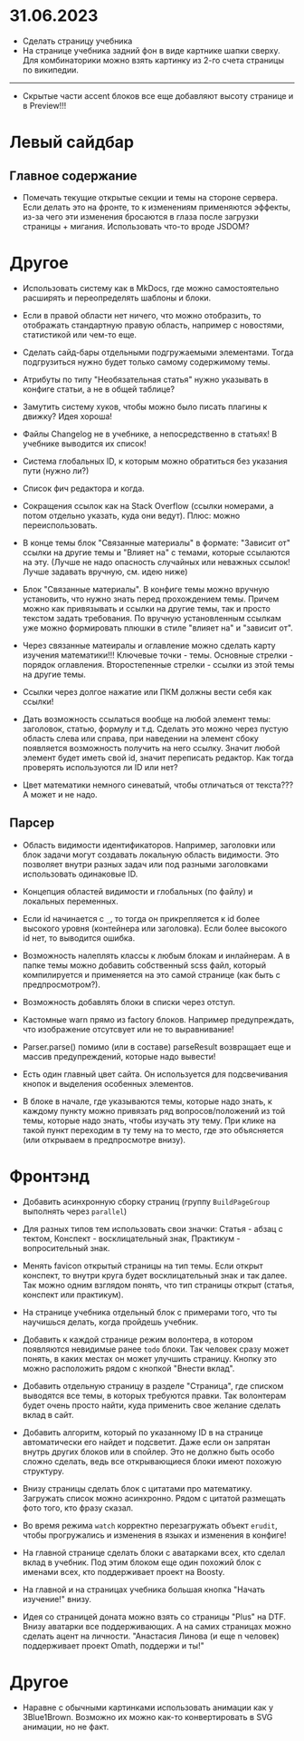 # 31.06.2023

* Сделать страницу учебника
* На странице учебника задний фон в виде картнике шапки сверху. Для комбинаторики можно взять картинку из 2-го счета страницы по википедии.

---

* Скрытые части accent блоков все еще добавляют высоту странице и в Preview!!!

# Левый сайдбар

## Главное содержание

* Помечать текущие открытые секции и темы на стороне сервера. Если делать это на фронте, то к изменениям применяются эффекты, из-за чего эти изменения бросаются в глаза после загрузки страницы + мигания. Использовать что-то вроде JSDOM?

# Другое

* Использовать систему как в MkDocs, где можно самостоятельно расширять и переопределять шаблоны и блоки.

* Если в правой области нет ничего, что можно отобразить, то отображать стандартную правую область, например с новостями, статистикой или чем-то еще.

* Сделать сайд-бары отдельными подгружаемыми элементами. Тогда подгрузиться нужно будет только самому содержимому темы.

* Атрибуты по типу "Необязательная статья" нужно указывать в конфиге статьи, а не в общей таблице?

* Замутить систему хуков, чтобы можно было писать плагины к движку? Идея хороша!

* Файлы Changelog не в учебнике, а непосредственно в статьях! В учебнике выводится их список!

* Система глобальных ID, к которым можно обратиться без указания пути (нужно ли?)

* Список фич редактора и когда.

* Сокращения ссылок как на Stack Overflow (ссылки номерами, а потом отдельно указать, куда они ведут). Плюс: можно переиспользовать.

* В конце темы блок "Связанные материалы" в формате: "Зависит от" ссылки на другие темы и "Влияет на" с темами, которые ссылаются на эту. (Лучше не надо опасность случайных или неважных ссылок! Лучше задавать вручную, см. идею ниже)

* Блок "Связанные материалы". В конфиге темы можно вручную установить, что нужно знать перед прохождением темы. Причем можно как привязывать и ссылки на другие темы, так и просто текстом задать требования. По вручную установленным ссылкам уже можно формировать плюшки в стиле "влияет на" и "зависит от".

* Через связанные матеиралы и оглавление можно сделать карту изучения математики!!! Ключевые точки - темы. Основные стрелки - порядок оглавления. Второстепенные стрелки - ссылки из этой темы на другие темы.

* Ссылки через долгое нажатие или ПКМ должны вести себя как ссылки!

* Дать возможность ссылаться вообще на любой элемент темы: заголовок, статью, формулу и т.д. Сделать это можно через пустую область слева или справа, при наведении на элемент сбоку появляется возможность получить на него ссылку. Значит любой элемент будет иметь свой id, значит переписать редактор. Как тогда проверять используются ли ID или нет?

* Цвет математики немного синеватый, чтобы отличаться от текста??? А может и не надо.

## Парсер

* Область видимости идентификаторов. Например, заголовки или блок задачи могут создавать локальную область видимости. Это позволяет внутри разных задач или под разными заголовками использовать одинаковые ID.

* Концепция областей видимости и глобальных (по файлу) и локальных переменных.

* Если id начинается с `_`, то тогда он прикрепляется к id более высокого уровня (контейнера или заголовка). Если более высокого id нет, то выводится ошибка.

* Возможность налеплять классы к любым блокам и инлайнерам. А в папке темы можно добавить собственный scss файл, который компилируется и применяется на это самой странице (как быть с предпросмотром?).

* Возможность добавлять блоки в списки через отступ.

* Кастомные warn прямо из factory блоков. Например предупреждать, что изображение отсутсвует или не то выравнивание!
* Parser.parse() помимо (или в составе) parseResult возвращает еще и массив предупреждений, которые надо вывести!

* Есть один главный цвет сайта. Он используется для подсвечивания кнопок и выделения особенных элементов.

* В блоке в начале, где указываются темы, которые надо знать, к каждому пункту можно привязать ряд вопросов/положений из той темы, которые надо знать, чтобы изучать эту тему. При клике на такой пункт переходим в ту тему на то место, где это объясняется (или открываем в предпросмотре внизу).

# Фронтэнд

* Добавить асинхронную сборку страниц (группу `BuildPageGroup` выполнять через `parallel`)

* Для разных типов тем использовать свои значки: Статья - абзац с тектом, Конспект - восклицательный знак, Практикум - вопросительный знак.

* Менять favicon открытый страницы на тип темы. Если открыт конспект, то внутри круга будет восклицательный знак и так далее. Так можно одним взглядом понять, что тип страницы открыт (статья, конспект или практикум).

* На странице учебника отдельный блок с примерами того, что ты научишься делать, когда пройдешь учебник.

* Добавить к каждой странице режим волонтера, в котором появляются невидимые ранее `todo` блоки. Так человек сразу может понять, в каких местах он может улучшить страницу. Кнопку это можно расположить рядом с кнопкой "Внести вклад".

* Добавить отдельную страницу в разделе "Страница", где списком выводятся все темы, в которых требуются правки. Так волонтерам будет очень просто найти, куда применить свое желание сделать вклад в сайт.

* Добавить алгоритм, который по указанному ID в на странице автоматически его найдет и подсветит. Даже если он запрятан внутрь других блоков или в спойлер. Это не должно быть особо сложно сделать, ведь все открывающиеся блоки имеют похожую структуру.

* Внизу страницы сделать блок с цитатами про математику. Загружать список можно асинхронно. Рядом с цитатой размещать фото того, кто фразу сказал.

* Во время режима `watch` корректно перезагружать объект `erudit`, чтобы прогружались и изменения в языках и изменения в конфиге!

* На главной странице сделать блоки с аватарками всех, кто сделал вклад в учебник. Под этим блоком еще один похожий блок с именами всех, кто поддерживает проект на Boosty.

* На главной и на страницах учебника большая кнопка "Начать изучение!" внизу.

* Идея со страницей доната можно взять со страницы "Plus" на DTF. Внизу аватарки все поддерживающих. А на самих страницах можно сделать ацент на личности. "Анастасия Линова  (и еще n человек) поддерживает проект Omath, поддержи и ты!"

# Другое

* Наравне с обычными картинками использовать анимации как у 3Blue1Brown. Возможно их можно как-то конвертировать в SVG анимации, но не факт.